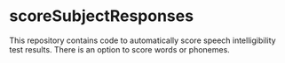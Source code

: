 # scoreSubjectResponses

This repository contains code to automatically score speech intelligibility test results. There is an option to score words or phonemes.
